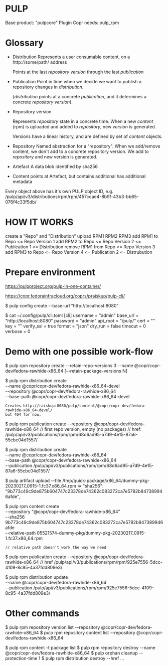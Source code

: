 PULP
====

Base product: "pulpcore"
Plugin Copr needs: pulp_rpm


Glossary
========

- Distribution
    Represents a user consumable content, on a http://some/path/ address

    Points at the last *repository version* through the last *publication*

- Publication
    Point in time when we decide we want to publish a repository changes
    in *distribution*.

    (*distribution* points at a concrete *publication*, and it determines
    a concrete *repository version*).

- Repository version

    Represents *repository* state in a concrete time.  When a new
    *content* (rpm) is uploaded and added to *repository*, new *version*
    is generated.

    Versions have a linear history, and are defined by set of *content*
    objects.

- Repository
    Named abstraction for a "repository".  When we add/remove content, we
    don't add to a concrete repository version.  We add to *repository*
    and new version is generated.

- Artefact
    A data blob identified by sha256

- Content
    points at Artefact, but contains additional has additional metadata


Every object above has it's own PULP object ID, e.g.
/pulp/api/v3/distributions/rpm/rpm/457ccae4-8b9f-43b3-bb65-076f4c33f5db/


HOW IT WORKS
============

create a "Repo" and "Distribution"
upload RPM1 RPM2 RPM3
add RPM1 to Repo      <=  Repo Version 1
add RPM2 to Repo      <=  Repo Version 2  <= Publication 1  <= Distribution
remove RPM1 from Repo <=  Repo Version 3
add RPM3 to Repo      <=  Repo Version 4  <= Publication 2  <= Distrubution


Prepare environment
===================

https://pulpproject.org/pulp-in-one-container/

https://copr.fedorainfracloud.org/coprs/praiskup/pulp-cli/

$ pulp config create --base-url "http://localhost:8080"

$ cat ~/.config/pulp/cli.toml
[cli]
username = "admin"
base_url = "http://localhost:8080"
password = "admin"
api_root = "/pulp/"
cert = ""
key = ""
verify_ssl = true
format = "json"
dry_run = false
timeout = 0
verbose = 0


Demo with one possible work-flow
================================

$ pulp rpm repository create --retain-repo-versions 3 --name @copr/copr-dev/fedora-rawhide-x86_64
    [--retain-package-versions N]

$ pulp rpm distribution create \
    --name @copr/copr-dev/fedora-rawhide-x86_64-devel \
    --repository @copr/copr-dev/fedora-rawhide-x86_64 \
    --base-path @copr/copr-dev/fedora-rawhide-x86_64-devel

    Creates http://raiskup:8080/pulp/content/@copr/copr-dev/fedora-rawhide-x86_64-devel/
    but 404 for now.

$ pulp rpm publication create --repository @copr/copr-dev/fedora-rawhide-x86_64
    // first repo version, empty (no packages)
    // href: /pulp/api/v3/publications/rpm/rpm/68d6ad95-a7d9-4e15-87a6-55cbc04d1557/

$ pulp rpm distribution create \
    --name @copr/copr-dev/fedora-rawhide-x86_64 \
    --base-path @copr/copr-dev/fedora-rawhide-x86_64 \
    --publication /pulp/api/v3/publications/rpm/rpm/68d6ad95-a7d9-4e15-87a6-55cbc04d1557/

$ pulp artifact upload --file /tmp/quick-package/x86_64/dummy-pkg-20230217_0915-1.fc37.x86_64.rpm
    => "sha256": "9b773c49c9de875b604747c23378de74362c083272ca7e5782b847389946afde",

$ pulp rpm content create \
    --repository "@copr/copr-dev/fedora-rawhide-x86_64" \
    --sha256 9b773c49c9de875b604747c23378de74362c083272ca7e5782b847389946afde \
    --relative-path 05521574-dummy-pkg/dummy-pkg-20230217_0915-1.fc37.x86_64.rpm

    // relative path doesn't work the way we need

$ pulp rpm publication create --repository @copr/copr-dev/fedora-rawhide-x86_64
    // href /pulp/api/v3/publications/rpm/rpm/925e7556-5dcc-4109-8c95-4a37fdd809e3/

$ pulp rpm distribution update \
    --name @copr/copr-dev/fedora-rawhide-x86_64 \
    --publication /pulp/api/v3/publications/rpm/rpm/925e7556-5dcc-4109-8c95-4a37fdd809e3/


Other commands
==============

$ pulp rpm repository version list --repository @copr/copr-dev/fedora-rawhide-x86_64
$ pulp rpm repository content list --repository @copr/copr-dev/fedora-rawhide-x86_64

$ pulp rpm content -t package list
$ pulp rpm repository destroy --name @copr/copr-dev/fedora-rawhide-x86_64
$ pulp orphan cleanup --protection-time 1
$ pulp rpm distribution destroy --href ...
